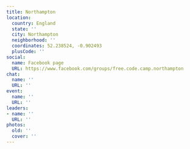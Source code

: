 ```yaml
---
title: Northampton
location:
  country: England
  state: ''
  city: Northampton
  neighborhood: ''
  coordinates: 52.238524, -0.902493
  plusCode: ''
social:
  name: Facebook page
  URL: https://www.facebook.com/groups/free.code.camp.northampton
chat:
  name: ''
  URL: ''
event:
  name: ''
  URL: ''
leaders:
- name: ''
  URL: ''
photos:
  old: ''
  cover: ''
---
```

